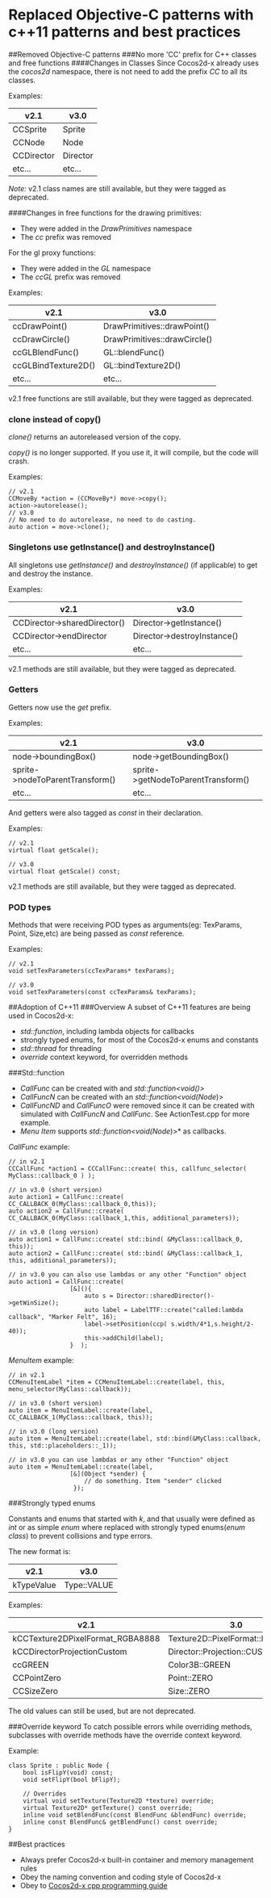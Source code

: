 # Replaced Objective-C patterns with c++11 patterns and best practices

##Removed Objective-C patterns
###No more 'CC' prefix for C++ classes and free functions
####Changes in Classes
Since Cocos2d-x already uses the *cocos2d* namespace, there is not need to add the prefix *CC* to all its classes.

Examples:

|v2.1|v3.0|
|---|---|
|CCSprite|Sprite|
|CCNode|Node|
|CCDirector|Director|
|etc...|etc...|

*Note:* v2.1 class names are still available, but they were tagged as deprecated.

####Changes in free functions
for the drawing primitives:

- They were added in the *DrawPrimitives* namespace
- The *cc* prefix was removed

For the gl proxy functions:

- They were added in the *GL* namespace
- The *ccGL* prefix was removed

Examples:


|v2.1|v3.0|
|---|---|
|ccDrawPoint()|DrawPrimitives::drawPoint()|
|ccDrawCircle()|DrawPrimitives::drawCircle()|
|ccGLBlendFunc()|GL::blendFunc()|
|ccGLBindTexture2D()|GL::bindTexture2D()|
|etc...|etc...|

v2.1 free functions are still available, but they were tagged as deprecated.

### clone instead of copy()
*clone()* returns an autoreleased version of the copy.

*copy()* is no longer supported. If you use it, it will compile, but the code will crash.

Examples:

```
// v2.1
CCMoveBy *action = (CCMoveBy*) move->copy();
action->autorelease();
// v3.0
// No need to do autorelease, no need to do casting.
auto action = move->clone();
```
### Singletons use getInstance() and destroyInstance()
All singletons use *getInstance()* and *destroyInstance()* (if applicable) to get and destroy the instance.

Examples:

|v2.1|v3.0|
|---|---|
|CCDirector->sharedDirector()|Director->getInstance()|
|CCDirector->endDirector|Director->destroyInstance()|
|etc...|etc...|

v2.1 methods are still available, but they were tagged as deprecated.


### Getters
Getters now use the *get* prefix.

Examples:


|v2.1|v3.0|
|---|---|
|node->boundingBox()|node->getBoundingBox()|
|sprite->nodeToParentTransform()|sprite->getNodeToParentTransform()|
|etc...|etc...|

And getters were also tagged as *const* in their declaration.

Examples:

```
// v2.1
virtual float getScale();

// v3.0
virtual float getScale() const;
```
v2.1 methods are still available, but they were tagged as deprecated.


### POD types
Methods that were receiving POD types as arguments(eg: TexParams, Point, Size,etc) are being passed as *const* reference.

Examples:

```
// v2.1
void setTexParameters(ccTexParams* texParams);

// v3.0
void setTexParameters(const ccTexParams& texParams);
```


##Adoption of C++11
###Overview
A subset of C++11 features are being used in Cocos2d-x:

- *std::function*, including lambda objects for callbacks
- strongly typed enums, for most of the Cocos2d-x enums and constants
- *std::thread* for threading
- *override* context keyword, for overridden methods

###Std::function

- *CallFunc* can be created with and *std::function<void()>*
- *CallFuncN* can be created with an *std::function<void(Node*)>
- *CallFuncND* and *CallFuncO* were removed since it can be created with simulated with *CallFuncN* and *CallFunc*. See ActionTest.cpp for more example.
- *Menu Item* supports *std::function<void(Node*)>* as callbacks.

*CallFunc* example:

```
// in v2.1
CCCallFunc *action1 = CCCallFunc::create( this, callfunc_selector( MyClass::callback_0 ) );

// in v3.0 (short version)
auto action1 = CallFunc::create( CC_CALLBACK_0(MyClass::callback_0,this));
auto action2 = CallFunc::create( CC_CALLBACK_0(MyClass::callback_1,this, additional_parameters));

// in v3.0 (long version)
auto action1 = CallFunc::create( std::bind( &MyClass::callback_0, this));
auto action2 = CallFunc::create( std::bind( &MyClass::callback_1, this, additional_parameters));

// in v3.0 you can also use lambdas or any other "Function" object
auto action1 = CallFunc::create( 
                 [&](){
                     auto s = Director::sharedDirector()->getWinSize();
                     auto label = LabelTTF::create("called:lambda callback", "Marker Felt", 16);
                     label->setPosition(ccp( s.width/4*1,s.height/2-40));
                     this->addChild(label);
                 }  );
```

*MenuItem* example:

```
// in v2.1
CCMenuItemLabel *item = CCMenuItemLabel::create(label, this, menu_selector(MyClass::callback));

// in v3.0 (short version)
auto item = MenuItemLabel::create(label, CC_CALLBACK_1(MyClass::callback, this));

// in v3.0 (long version)
auto item = MenuItemLabel::create(label, std::bind(&MyClass::callback, this, std::placeholders::_1));

// in v3.0 you can use lambdas or any other "Function" object
auto item = MenuItemLabel::create(label, 
                 [&](Object *sender) {
                     // do something. Item "sender" clicked
                  });
```

###Strongly typed enums

Constants and enums that started with *k*, and that usually were defined as *int* or as simple *enum* where replaced with strongly typed enums(*enum class*) to prevent collisions and type errors.

The new format is:

|v2.1|v3.0|
|---|---|
|kTypeValue|Type::VALUE|

Examples:

|v2.1|3.0|
|---|---|
|kCCTexture2DPixelFormat_RGBA8888|Texture2D::PixelFormat::RGBA8888|
|kCCDirectorProjectionCustom|Director::Projection::CUSTOM|
|ccGREEN|Color3B::GREEN|
|CCPointZero|Point::ZERO|
|CCSizeZero|Size::ZERO|

The old values can still be used, but are not deprecated.

###Override keyword
To catch possible errors while overriding methods, subclasses with override methods have the override context keyword.

Example:

```
class Sprite : public Node {
    bool isFlipY(void) const;
    void setFlipY(bool bFlipY);

    // Overrides
    virtual void setTexture(Texture2D *texture) override;
    virtual Texture2D* getTexture() const override;
    inline void setBlendFunc(const BlendFunc &blendFunc) override;
    inline const BlendFunc& getBlendFunc() const override;
}
```

##Best practices

- Always prefer Cocos2d-x built-in container and memory management rules
- Obey the naming convention and coding style of Cocos2d-x
- Obey to [Cocos2d-x cpp programming guide](../cpp_coding_style/en.md)

